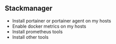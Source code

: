 Stackmanager
------------
- Install portainer or portainer agent on my hosts
- Enable docker metrics on my hosts
- Install prometheus tools
- Install other tools

